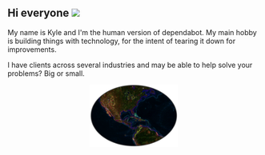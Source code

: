 <h2 align="left"> Hi everyone  <img src="https://media.giphy.com/media/hvRJCLFzcasrR4ia7z/giphy.gif" width="30px"></h2>

My name is Kyle and I'm the human version of dependabot. My main hobby is building things with technology, for the intent of tearing it down for improvements. 

I have clients across several industries and may be able to help solve your problems? Big or small.

<p align="center"> 
<img src="images/profile.PNG" width="35%">
</p>

